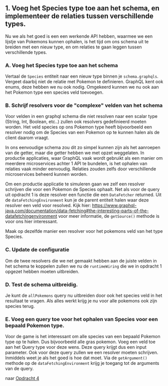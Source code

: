 ## 1. Voeg het Species type toe aan het schema, en implementeer de relaties tussen verschillende types.
Nu we als het goed is een een werkende API hebben, waarmee we een lijstje van Pokemons kunnen ophalen, is het tijd om ons schema uit te breiden met een nieuw type, en om relaties te gaan leggen tussen verschillende types.

### A. Voeg het Species type toe aan het schema
Vertaal de `Species` entiteit naar een nieuw type binnen je `schema.graphqls`. Vergeet daarbij niet de relatie met Pokemon te definieren. GraphQL kent ook enums, deze hebben we nu ook nodig. Omgekeerd kunnen we nu ook aan het Pokemon type een species veld toevoegen.

### B. Schrijf resolvers voor de "complexe" velden van het schema
Voor velden in een graphql schema die niet resolven naar een scalar type (String, Int, Boolean, etc..) zullen ook resolvers gedefinieerd moeten worden. Het veld species op ons Pokemon type heeft bijvoorbeeld een resolver nodig om de Species van een Pokemon op te kunnen halen als de client daarom vraagt.

In ons eenvoudige schema zou dit zo simpel kunnen zijn als het aanroepen van de getter, maar die getter hebben we met opzet weggelaten. In productie applicaties, waar GraphQL vaak wordt gebruikt als een manier om meerdere microservices achter 1 API te bundelen, is het ophalen van relaties vaak minder eenvoudig. Relaties zouden zelfs door verschillende microservices beheerd kunnen worden.

Om een productie applicatie te simuleren gaan we zelf een resolver schrijven die voor een Pokemon de Species ophaalt. Net als voor de query uit opdracht 1 is deze resolver een functie die een `DataFetcher` returned. Uit de `dataFetchingEnvironment` kun je de parent entiteit halen waar deze resolver een veld voor resolved. Kijk hier: https://www.graphql-java.com/documentation/data-fetching#the-interesting-parts-of-the-datafetchingenvironment voor meer informatie, de `getSource()` methode is voor ons hier interessant.

Maak op dezelfde manier een resolver voor het pokemons veld van het type Species.

### C. Update de configuratie
Om de twee resolvers die we net gemaakt hebben aan de juiste velden in het schema te koppelen zullen we nu de `runtimeWiring` die we in opdracht 1 opgezet hebben moeten uitbreiden.

### D. Test de schema uitbreidig.
Je kunt de `allPokemons` query nu uitbreiden door ook het species veld in het resultaat te vragen. Als alles werkt krijg je nu voor alle pokemons ook zijn species terug.

### E. Voeg een query toe voor het ophalen van Species voor een bepaald Pokemon type.
Voor de game is het interessant om alle species van een bepaald Pokemon type op te halen. Dus bijvoorbeeld alle gras pokemon. 
Voeg een veld toe aan het Query type voor deze wens. Deze query krijgt dus een input parameter.
Ook voor deze query zullen we een resolver moeten schrijven. Inmiddels weet je als het goed is hoe dat moet. Via de `getArgument()` methode op de `dataFetchingEnvironment` krijg je toegang tot de arguments van de query.


naar [Opdracht 4](https://git.quintor.nl/staq/graphql-staq-2022/-/blob/opdrachten/4/readme.md)
